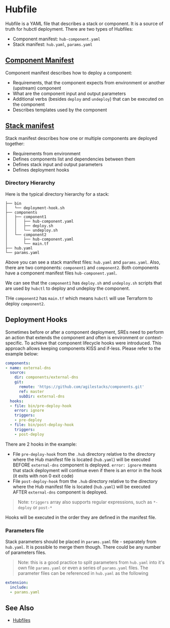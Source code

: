 # Hubfile

Hubfile is a YAML file that describes a stack or component. It is a source of truth for hubctl deployment. There are two types of Hubfiles:

* Component manifest: `hub-component.yaml`
* Stack manifest: `hub.yaml`, `params.yaml`

## [Component Manifest](./manifests/component)

Component manifest describes how to deploy a component:

* Requirements, that the component expects from environment or another (upstream) component
* What are the component input and output parameters
* Additional verbs (besides `deploy` and `undeploy`) that can be executed on the component
* Describes templates used by the component

## [Stack manifest](./manifests/stack/)

Stack manifest describes how one or multiple components are deployed together:

* Requirements from environment
* Defines components list and dependencies between them
* Defines stack input and output parameters
* Defines deployment hooks


### Directory Hierarchy

Here is the typical directory hierarchy for a stack:

```text
├── bin
│   └── deployment-hook.sh       
├── components
│   ├── component1
│   │   ├── hub-component.yaml
│   │   ├── deploy.sh
│   │   └── undeploy.sh
│   └── component2
│       ├── hub-component.yaml
│       └── main.tf
├── hub.yaml
└── params.yaml
```

Above you can see a stack manifest files: `hub.yaml` and `params.yaml`. Also, there are two components: `component1` and `component2`. Both components have a component manifest files `hub-component.yaml`. 

We can see that the `component1` has `deploy.sh` and `undeploy.sh` scripts that are used by `hubctl` to deploy and undeploy the component. 

THe `component2` has `main.tf` which means `hubctl` will use Terraform to deploy `component2`.

## Deployment Hooks

Sometimes before or after a component deployment, SREs need to perform an action that extends the component and often is environment or context-specific. To achieve that component lifecycle hooks were introduced. This approach allows keeping components KISS and if-less. Please refer to the example below:

```yaml
components:
- name: external-dns
  source:
    dir: components/external-dns
    git:
      remote: 'https://github.com/agilestacks/components.git'
      ref: master
      subDir: external-dns
  hooks:
  - file: bin/pre-deploy-hook
    error: ignore
    triggers:
    - pre-deploy
  - file: bin/post-deploy-hook
    triggers:
    - post-deploy
```

There are 2 hooks in the example:

- File `pre-deploy-hook` from the `.hub` directory relative to the directory where the Hub manifest file is located (`hub.yaml`) will be executed BEFORE `external-dns` component is deployed. `error: ignore` means that stack deployment will continue even if there is an error in the hook (it exits with non 0 exit code)
- File `post-deploy-hook` from the `.hub` directory relative to the directory where the Hub manifest file is located (`hub.yaml`) will be executed AFTER `external-dns` component is deployed.

> Note: `triggers` array also supports regular expressions, such as `*-deploy` or `post-*`

Hooks will be executed in the order they are defined in the manifest file.

### Parameters file

Stack parameters should be placed in `params.yaml` file - separately from `hub.yaml`. It is possible to merge them though. There could be any number of parameters files.

> Note: this is a good practice to split parameters from `hub.yaml` into it's own file `params.yaml` or even a series of `params.yaml` files. The parameter files can be referenced in `hub.yaml` as the following

```yaml
extension:
  include:
  - params.yaml
```

## See Also

* [Hubfiles](./manifests)
